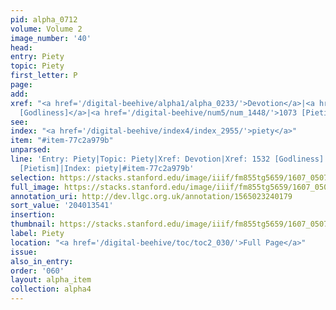 ```yaml
---
pid: alpha_0712
volume: Volume 2
image_number: '40'
head:
entry: Piety
topic: Piety
first_letter: P
page:
add:
xref: "<a href='/digital-beehive/alpha1/alpha_0233/'>Devotion</a>|<a href='/digital-beehive/num7/num_2281/'>1532
  [Godliness]</a>|<a href='/digital-beehive/num5/num_1448/'>1073 [Pietism]</a>"
see:
index: "<a href='/digital-beehive/index4/index_2955/'>piety</a>"
item: "#item-77c2a979b"
unparsed:
line: 'Entry: Piety|Topic: Piety|Xref: Devotion|Xref: 1532 [Godliness]|Xref: 1073
  [Pietism]|Index: piety|#item-77c2a979b'
selection: https://stacks.stanford.edu/image/iiif/fm855tg5659/1607_0507/829,3541,2952,586/full/0/default.jpg
full_image: https://stacks.stanford.edu/image/iiif/fm855tg5659/1607_0507/full/full/0/default.jpg
annotation_uri: http://dev.llgc.org.uk/annotation/1565023240179
sort_value: '204013541'
insertion:
thumbnail: https://stacks.stanford.edu/image/iiif/fm855tg5659/1607_0507/829,3541,600,180/250,/0/default.jpg
label: Piety
location: "<a href='/digital-beehive/toc/toc2_030/'>Full Page</a>"
issue:
also_in_entry:
order: '060'
layout: alpha_item
collection: alpha4
---
```

